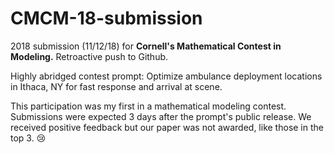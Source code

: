 # CMCM-18-submission
2018 submission (11/12/18) for **Cornell's Mathematical Contest in Modeling.** Retroactive push to Github.

Highly abridged contest prompt: Optimize ambulance deployment locations in Ithaca, NY for fast response and arrival at scene. 

This participation was my first in a mathematical modeling contest. Submissions were expected 3 days after the prompt's public release. We received positive feedback but our paper was not awarded, like those in the top 3. :cry:
